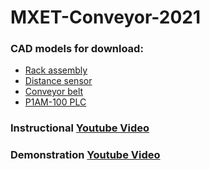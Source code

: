 # MXET-Conveyor-2021
### CAD models for download:
* [Rack assembly](https://grabcad.com/library/mxet400-soda-can-rack-assembly-1)
* [Distance sensor](https://grabcad.com/library/mxet400-distance-sensor-assembly-1)
* [Conveyor belt](https://grabcad.com/library/mxet400-conveyor-assembly-1)
* [P1AM-100 PLC](https://ftp.automationdirect.com/support/drawings/3d/step/P1AM-100.STEP)

### Instructional [Youtube Video](https://www.youtube.com/watch?v=30GM4m-Lyec)

### Demonstration [Youtube Video](https://youtu.be/ZBGswS26Dy4)
